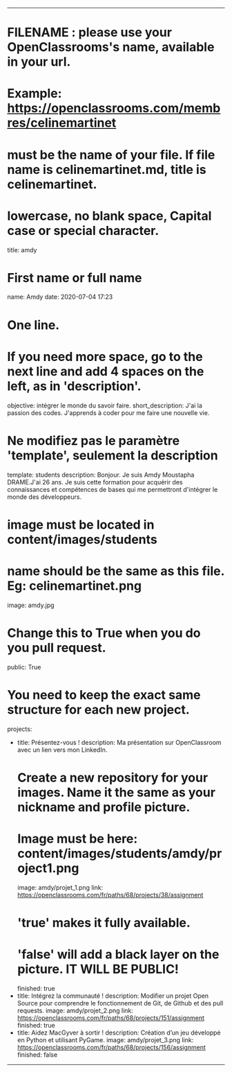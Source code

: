 ---

# FILENAME : please use your OpenClassrooms's name, available in your url.
# Example: https://openclassrooms.com/membres/celinemartinet
# must be the name of your file. If file name is celinemartinet.md, title is celinemartinet.
# lowercase, no blank space, Capital case or special character.
title: amdy

# First name or full name
name: Amdy
date: 2020-07-04 17:23

# One line.
# If you need more space, go to the next line and add 4 spaces on the left, as in 'description'.
objective: intégrer le monde du savoir faire.
short_description: J'ai la passion des codes. J'apprends à coder pour me faire une nouvelle vie.

# Ne modifiez pas le paramètre 'template', seulement la description
template: students
description:
    Bonjour. Je suis Amdy Moustapha DRAME.J'ai 26 ans. Je suis cette formation pour acquérir des connaissances et compétences de bases qui me permettront d'intégrer le monde des développeurs.

# image must be located in content/images/students
# name should be the same as this file. Eg: celinemartinet.png
image: amdy.jpg

# Change this to True when you do you pull request.
public: True

# You need to keep the exact same structure for each new project.
projects:
  - title: Présentez-vous !
    description: Ma présentation sur OpenClassroom avec un lien vers mon LinkedIn.
    # Create a new repository for your images. Name it the same as your nickname and profile picture.
    # Image must be here: content/images/students/amdy/project1.png
    image: amdy/projet_1.png
    link: https://openclassrooms.com/fr/paths/68/projects/38/assignment
    # 'true' makes it fully available.
    # 'false' will add a black layer on the picture. IT WILL BE PUBLIC!
    finished: true
  - title: Intégrez la communauté !
    description: Modifier un projet Open Source pour comprendre le fonctionnement de Git, de Github et des pull requests. 
    image: amdy/projet_2.png
    link: https://openclassrooms.com/fr/paths/68/projects/151/assignment
    finished: true
  - title: Aidez MacGyver à sortir !
    description: Création d’un jeu développé en Python et utilisant PyGame.
    image: amdy/projet_3.png
    link: https://openclassrooms.com/fr/paths/68/projects/156/assignment
    finished: false
---